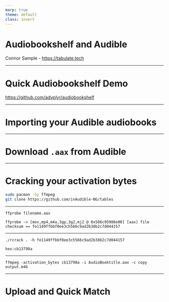 ```yaml
---
marp: true
theme: default
class: invert
---
```


# Audiobookshelf and Audible

Connor Sample - <https://tabulate.tech>

---

# Quick Audiobookshelf Demo

<https://github.com/advplyr/audiobookshelf>

---

# Importing your Audible audiobooks

---

# Download `.aax` from Audible

---

# Cracking your activation bytes

```sh
sudo pacman -Sy ffmpeg
git clone https://github.com/inAudible-NG/tables
```

---

```properties
ffprobe filename.aax
```

```properties
ffprobe -> [mov,mp4,m4a,3gp,3g2,mj2 @ 0x586c95986e00] [aax] file checksum == fe1149ffbbf0ee3ch566c9ad2b38b2c7d044157
```

---

```properties
./rcrack . -h fe1149ffbbf0ee3ch566c9ad2b38b2c7d044157
```

```properties
hex:cb13798a
```

---

```properties
ffmpeg -activation_bytes cb13798a -i AudioBooktitle.aax -c copy output.m4b
```

---

# Upload and Quick Match
